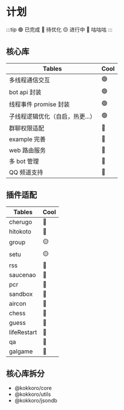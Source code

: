 # 计划

:::tip
🟢 已完成 🔵 待优化 🟡 进行中 🔴 咕咕咕
:::

## 核心库

| Tables | Cool |
| --- |---|
| 多线程通信交互 | 🟢 |
| bot api 封装 | 🟢 |
| 线程事件 promise 封装 | 🟢 |
| 子线程逻辑优化（自启，热更...） | 🟢 |
| 群聊权限适配 | 🔵 |
| example 完善 | 🔵 |
| web 路由服务 | 🔴 |
| 多 bot 管理 | 🔴 |
| QQ 频道支持 | 🔴 |

## 插件适配

| Tables | Cool |
| --- | --- |
| cherugo | 🔵 |
| hitokoto | 🔵 |
| group | 🟡 |
| setu | 🟡 |
| rss | 🔴 |
| saucenao | 🔴 |
| pcr | 🔴 |
| sandbox | 🔴 |
| aircon | 🔴 |
| chess | 🔴 |
| guess | 🔴 |
| lifeRestart | 🔴 |
| qa | 🔴 |
| galgame | 🔴 |

## 核心库拆分

- @kokkoro/core
- @kokkoro/utils
- @kokkoro/jsondb
